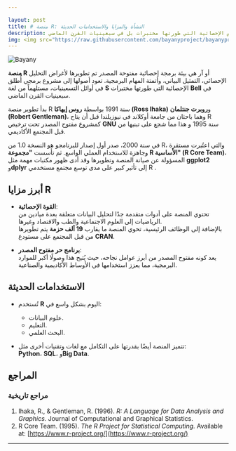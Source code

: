 ```yaml
---

layout: post
title: # منصة R: النشأة والمزايا والاستخدامات الحديثة
description: منصة آر هي بيئة برمجة إحصائية مفتوحة المصدر تم تطويرها لأغراض التحليل الإحصائي، التمثيل البياني، وأتمتة المهام البرمجية. تعود أصولها إلى مشروع برمجي أُطلق في أوائل التسعينيات، مستلهماً من لغة آس الإحصائية التي طورتها مختبرات بل في سبعينيات القرن الماضي.
img: <img src="https://raw.githubusercontent.com/bayanyproject/bayanyproject.github.io/refs/heads/main/images/R_logo.png" width='100' height= auto/>
---
```

![Bayany](/images/logo_R.png "R software")

**منصة R** أو آر هي بيئة برمجة إحصائية مفتوحة المصدر تم تطويرها لأغراض التحليل الإحصائي، التمثيل البياني، وأتمتة المهام البرمجية. تعود أصولها إلى مشروع برمجي أُطلق في أوائل التسعينيات، مستلهماً من لغة **S** الإحصائية التي طورتها مختبرات **Bell** في سبعينيات القرن الماضي.


بدأ تطوير منصة R سنة 1991 بواسطة **روس إيهاكا (Ross Ihaka)** و**روبرت جنتلمان (Robert Gentleman)**، وهما باحثان من جامعة أوكلاند في نيوزيلندا قبل أن يتاح R كمشروع مفتوح المصدر تحت ترخيص **GNU** سنة 1995 و هذا مما شجع على تبنيها من قبل المجتمع الأكاديمي.

في سنة 2000، صدر أول إصدار للبرنامجو هو النسخة 1.0 من R، والتي اعتُبرت مستقرة وجاهزة للاستخدام العملي الواسع. ثم تأسست **"مجموعة R الأساسية" (R Core Team)**، المسؤولة عن صيانة المنصة وتطويرها وقد أدى ظهور مكتبات مهمة مثل **ggplot2** و**dplyr** إلى تأثير كبير على مدى توسع مجتمع مستخدمي R .

## أبرز مزايا R

- **القوة الإحصائية**:  
  تحتوي المنصة على أدوات متقدمة جدًا لتحليل البيانات متعلقة بعدة ميادين من الرياضيات إلى العلوم الاجتماعية والطب والاقتصاد وغيرها.  
  بالإضافة إلى الوظائف الرئيسية، تحوي المنصة ما يقارب **19 ألف حزمة** يتم تطويرها من قبل المجتمع على مستودع **CRAN**.

- **برنامج حر مفتوح المصدر**:  
  يعد كونه مفتوح المصدر من أبرز عوامل نجاحه، حيث يُتيح هذا وصولًا أكبر للموارد البرمجية، مما يعزز استخدامها في الأوساط الأكاديمية والصناعية.

## الاستخدامات الحديثة

- تُستخدم **R** اليوم بشكل واسع في:  
  - علوم البيانات.  
  - التعليم.  
  - البحث العلمي.  

- تتميز المنصة أيضًا بقدرتها على التكامل مع لغات وتقنيات أخرى مثل:  
  **Python**، **SQL**، و**Big Data**.
  
  
## المراجع

### مراجع تاريخية
1. Ihaka, R., & Gentleman, R. (1996). *R: A Language for Data Analysis and Graphics.* Journal of Computational and Graphical Statistics.  
2. R Core Team. (1995). *The R Project for Statistical Computing.* Available at: [https://www.r-project.org/](https://www.r-project.org/)


---
